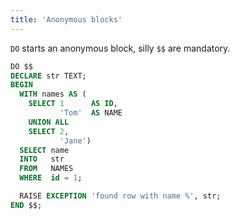 ```yaml
---
title: 'Anonymous blocks'
---
```

`DO` starts an anonymous block, silly `$$` are mandatory.
```sql
DO $$
DECLARE str TEXT;
BEGIN
  WITH names AS (
    SELECT 1      AS ID,
           'Tom'  AS NAME
    UNION ALL
    SELECT 2,
           'Jane')
  SELECT name
  INTO   str
  FROM   NAMES
  WHERE  id = 1;

  RAISE EXCEPTION 'found row with name %', str;
END $$;
```
